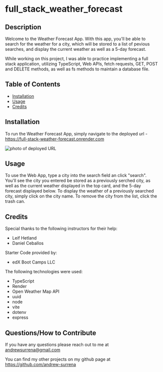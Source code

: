 # full_stack_weather_forecast

## Description

Welcome to the Weather Forecast App. With this app, you'll be able to search for the weather for a city, which will be stored to a list of pevious searches, and display the current weather as well as a 5-day forecast.

While working on this project, I was able to practice implementing a full stack application, utilizing TypeScript, Web APIs, fetch requests, GET, POST and DELETE methods, as well as fs methods to maintain a database file.

## Table of Contents
- [Installation](#installation)
- [Usage](#usage)
- [Credits](#credits)

## Installation

To run the Weather Forecast App, simply navigate to the deployed url - https://full-stack-weather-forecast.onrender.com

![photo of deployed URL](./img/Screenshot%202024-08-30%20at%2012.18.32 PM.png)

## Usage

To use the Web App, type a city into the search field an click "search". You'll see the city you entered be stored as a previously serched city, as well as the current weather displayed in the top card, and the 5-day forecast displayed below. To display the weather of a previously searched city, simply click on the city name. To remove the city from the list, click the trash can.

## Credits
Special thanks to the following instructors for their help:
* Leif Hetland
* Daniel Ceballos

Starter Code provided by:
* edX Boot Camps LLC

The following technologies were used:
* TypeScript
* Render
* Open Weather Map API
* uuid
* node
* vite
* dotenv
* express

## Questions/How to Contribute

If you have any questions please reach out to me at andrewsurrena@gmail.com

You can find my other projects on my github page at https://github.com/andrew-surrena